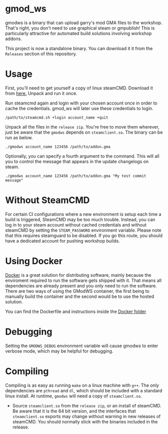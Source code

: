# gmod_ws
gmodws is a binary that can upload garry's mod GMA files to the workshop. That's right, you don't need to use graphical steam or gmpublish! This is particularly attractive for automated build solutions involving workshop addons. 

This project is now a standalone binary. You can download it it from the `Releases` section of this repository. 

# Usage
First, you'll need to get yourself a copy of linux steamCMD. Download it from [here.](https://steamcdn-a.akamaihd.net/client/installer/steamcmd_linux.tar.gz) Unpack and run it once. 

Run steamcmd again and login with your chosen account once in order to cache the credentials. gmod_ws will later use these credentials to login. 
```
/path/to/steamcmd.sh +login account_name +quit
```

Unpack all the files in the `release zip`. You're free to move them wherever, just be aware that the `gmodws` depends on `steamclient.so`. The binary can be run as below.

```
./gmodws account_name 123456 /path/to/addon.gma
```

Optionally, you can specify a fourth argument to the command. This will all you to control the message that appears in the update changelogs on steam. 
```
./gmodws account_name 123456 /path/to/addon.gma "My test commit message"
```

# Without SteamCMD
For certain CI configurations where a new environment is setup each time a build is triggered, SteamCMD may be too much trouble. Instead, you can log in to your steam account without cached credentials and without steamCMD by setting the `STEAM_PASSWORD` environment variable. Please note that this requires steamguard to be disabled. If you go this route, you should have a dedicated account for pushing workshop builds. 

# Using Docker
[Docker](https://docs.docker.com/get-docker/) is a great solution for distributing software, mainly because the enviroment required to run the software gets shipped with it. That means all dependencies are already present and you only need to run the software. There are two ways of using the GModWS container, the first being to manually build the container and the second would be to use the hosted solution.

You can find the Dockerfile and instructions inside the [Docker folder](/Docker)

# Debugging
Setting the `GMODWS_DEBUG` environment variable will cause gmodws to enter verbose mode, which may be helpful for debugging. 

# Compiling

Compiling is as easy as running `make` on a linux machine with `g++`. The only dependencies are `pthread` and `dl`, which should be included with a standard linux install. At runtime, `gmodws` will need a copy of `steamclient.so`. 

- Source `steamclient.so` from the `release zip`, or an install of steamCMD. Be aware that it is the 64 bit version, and the interfaces that `steamclient.so` exports may change without warning in new releases of steamCMD. You should normally stick with the binaries included in the release. 
